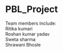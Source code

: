 # PBL_Project <br>
Team members include:<br>
Ritika kumari <br>
Roshan kumar yadav <br>
Sweta sharma <br>
Shrawani Bhosle <br>
